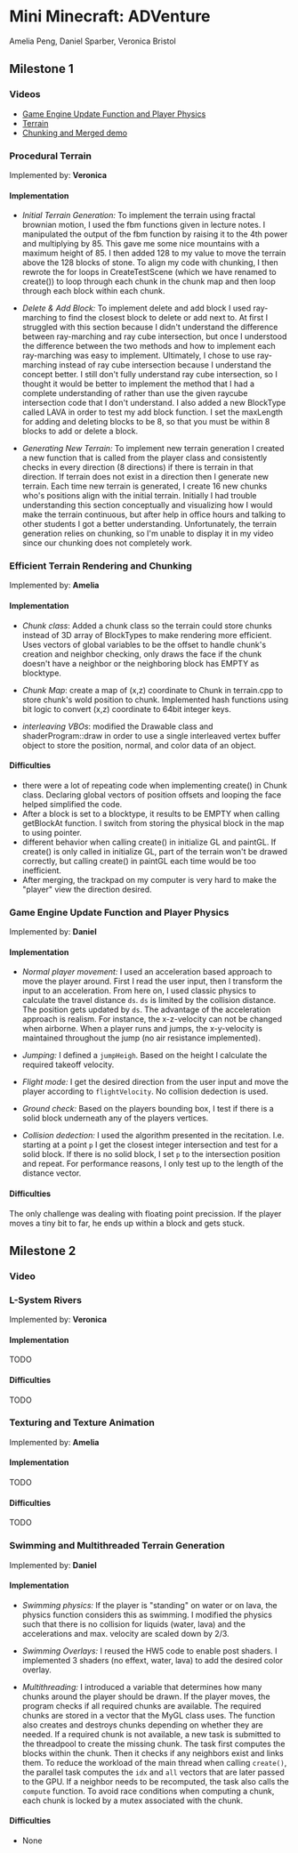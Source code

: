 # Mini Minecraft: ADVenture
Amelia Peng, Daniel Sparber, Veronica Bristol

## Milestone 1

### Videos

- [Game Engine Update Function and Player Physics](https://youtu.be/PDtSNNaBpVM)
- [Terrain](https://youtu.be/z__P_hIH8nM)
- [Chunking and Merged demo](https://vimeo.com/373853823)

### Procedural Terrain

Implemented by: **Veronica**

#### Implementation

- *Initial Terrain Generation:* To implement the terrain using fractal brownian motion, I used the fbm functions given in lecture notes. I manipulated the output of the fbm function by raising it to the 4th power and multiplying by 85. This gave me some nice mountains with a maximum height of 85. I then added 128 to my value to move the terrain above the 128 blocks of stone. To align my code with chunking, I then rewrote the for loops in CreateTestScene (which we have renamed to create()) to loop through each chunk in the chunk map and then loop through each block within each chunk. 

- *Delete & Add Block:* To implement delete and add block I used ray-marching to find the closest block to delete or add next to. At first I struggled with this section because I didn't understand the difference between ray-marching and ray cube intersection, but once I understood the difference between the two methods and how to implement each ray-marching was easy to implement. Ultimately, I chose to use ray-marching instead of ray cube intersection because I understand the concept better. I still don't fully understand ray cube intersection, so I thought it would be better to implement the method that I had a complete understanding of rather than use the given raycube intersection code that I don't understand. I also added a new BlockType called LAVA in order to test my add block function. I set the maxLength for adding and deleting blocks to be 8, so that you must be within 8 blocks to add or delete a block. 

- *Generating New Terrain:* To implement new terrain generation I created a new function that is called from the player class and consistently checks in every direction (8 directions) if there is terrain in that direction. If terrain does not exist in a direction then I generate new terrain. Each time new terrain is generated, I create 16 new chunks who's positions align with the initial terrain. Initially I had trouble understanding this section conceptually and visualizing how I would make the terrain continuous, but after help in office hours and talking to other students I got a better understanding. Unfortunately, the terrain generation relies on chunking, so I'm unable to display it in my video since our chunking does not completely work.



### Efficient Terrain Rendering and Chunking

Implemented by: **Amelia**

#### Implementation
- *Chunk class*: Added a chunk class so the terrain could store chunks instead of 3D array of BlockTypes to make rendering more efficient. Uses vectors of global variables to be the offset to handle chunk's creation and neighbor checking, only draws the face if the chunk doesn't have a neighbor or the neighboring block has EMPTY as blocktype.  

- *Chunk Map*: create a map of (x,z) coordinate to Chunk in terrain.cpp to store chunk's wold position to chunk. Implemented hash functions using bit logic to convert (x,z) coordinate to 64bit integer keys.   

- *interleaving VBOs*: modified the Drawable class and shaderProgram::draw in order to use a single interleaved vertex buffer object to store the position, normal, and color data of an object.

#### Difficulties
- there were a lot of repeating code when implementing create() in Chunk class. Declaring global vectors of position offsets and looping the face helped simplified the code.
- After a block is set to a blocktype, it results to be EMPTY when calling getBlockAt function. I switch from storing the physical block in the map to using pointer. 
- different behavior when calling create() in initialize GL and paintGL. If create() is only called in initialize GL, part of the terrain won't be drawed correctly, but calling create() in paintGL each time would be too inefficient. 
- After merging, the trackpad on my computer is very hard to make the "player" view the direction desired.

### Game Engine Update Function and Player Physics

Implemented by: **Daniel**

#### Implementation

- *Normal player movement:* I used an acceleration based approach to move the player around. 
First I read the user input, then I transform the input to an acceleration. 
From here on, I used classic physics to calculate the travel distance `ds`. 
`ds` is limited by the collision distance. 
The position gets updated by `ds`.
The advantage of the acceleration approach is realism. 
For instance, the x-z-velocity can not be changed when airborne. 
When a player runs and jumps, the x-y-velocity is maintained throughout the jump (no air resistance implemented).


- *Jumping:* I defined a `jumpHeigh`. Based on the height I calculate the required takeoff velocity.


- *Flight mode:* I get the desired direction from the user input and move the player according to `flightVelocity`. 
No collision dedection is used.

- *Ground check:* Based on the players bounding box, I test if there is a solid block underneath any of the players vertices.

- *Collision dedection:* I used the algorithm presented in the recitation. 
I.e. starting at a point `p` I get the closest integer intersection and test for a solid block. 
If there is no solid block, I set `p` to the intersection position and repeat. 
For performance reasons, I only test up to the length of the distance vector.

#### Difficulties

The only challenge was dealing with floating point precission. If the player moves a tiny bit to far, he ends up within a block and gets stuck.


## Milestone 2

### Video

### L-System Rivers

Implemented by: **Veronica**

#### Implementation

TODO


#### Difficulties

TODO 



### Texturing and Texture Animation

Implemented by: **Amelia**

#### Implementation

TODO


#### Difficulties

TODO 




### Swimming and Multithreaded Terrain Generation

Implemented by: **Daniel**


#### Implementation

- *Swimming physics:* If the player is "standing" on water or on lava, the physics function considers this as swimming. I modified the physics such that there is no collision for liquids (water, lava) and the accelerations and max. velocity are scaled down by 2/3.

- *Swimming Overlays:* I reused the HW5 code to enable post shaders. I implemented 3 shaders (no effext, water, lava) to add the desired color overlay.

- *Multithreading:* I introduced a variable that determines how many chunks around the player should be drawn. If the player moves, the program checks if all required chunks are available. The required chunks are stored in a vector that the MyGL class uses. The function also creates and destroys chunks depending on whether they are needed. If a required chunk is not available, a new task is submitted to the threadpool to create the missing chunk.
The task first computes the blocks within the chunk. Then it checks if any neighbors exist and links them. To reduce the workload of the main thread when calling `create()`, the parallel task computes the `idx` and `all` vectors that are later passed to the GPU. If a neighbor needs to be recomputed, the task also calls the `compute` function. To avoid race conditions when computing a chunk, each chunk is locked by a mutex associated with the chunk.


#### Difficulties

- None
